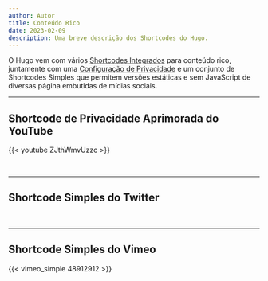 ```yaml
---
author: Autor
title: Conteúdo Rico
date: 2023-02-09
description: Uma breve descrição dos Shortcodes do Hugo.
---
```


O Hugo vem com vários [Shortcodes Integrados](https://gohugo.io/content-management/shortcodes/#use-hugos-built-in-shortcodes) para conteúdo rico, juntamente com uma [Configuração de Privacidade](https://gohugo.io/about/hugo-and-gdpr/) e um conjunto de Shortcodes Simples que permitem versões estáticas e sem JavaScript de diversas página embutidas de mídias sociais.
<!--more-->
---

## Shortcode de Privacidade Aprimorada do YouTube

{{< youtube ZJthWmvUzzc >}}

<br>

---

## Shortcode Simples do Twitter

<!-- x shortcode not found -->
<!-- {{< x user="DesignReviewed" id="1085870671291310081" >}} -->

<br>

---

## Shortcode Simples do Vimeo

{{< vimeo_simple 48912912 >}}
